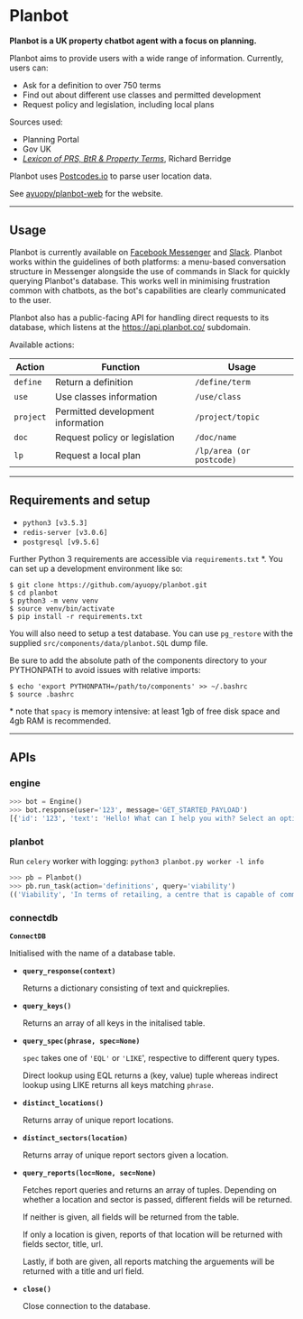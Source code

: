 # Planbot

**Planbot is a UK property chatbot agent with a focus on planning.**

Planbot aims to provide users with a wide range of information. Currently, users can:
* Ask for a definition to over 750 terms
* Find out about different use classes and permitted development
* Request policy and legislation, including local plans

Sources used:
* Planning Portal
* Gov UK
* [*Lexicon of PRS, BtR & Property Terms*](http://www.richard-berridge.co.uk/prs-lexicon), Richard Berridge

Planbot uses [Postcodes.io](https://github.com/ideal-postcodes/postcodes.io/) to parse
user location data.

See [ayuopy/planbot-web](https://github.com/ayuopy/planbot-web) for the website.

---

## Usage

Planbot is currently available on [Facebook Messenger](https://m.me/planbotco) and
[Slack](https://slack.com/oauth/authorize?&client_id=162051889907.192270162849&scope=commands).
Planbot works within the guidelines of both platforms: a menu-based conversation
structure in Messenger alongside the use of commands in Slack for quickly querying
Planbot's database. This works well in minimising frustration common with chatbots,
as the bot's capabilities are clearly communicated to the user.

Planbot also has a public-facing API for handling direct requests to its database,
which listens at the <https://api.planbot.co/> subdomain.

Available actions:

| Action    | Function                          | Usage                      |
|-----------|-----------------------------------|----------------------------|
| `define`  | Return a definition               | `/define/term`             |
| `use`     | Use classes information           | `/use/class`               |
| `project` | Permitted development information | `/project/topic`           |
| `doc`     | Request policy or legislation     | `/doc/name`                |
| `lp`      | Request a local plan              | `/lp/area (or postcode)`   |

---

## Requirements and setup

* `python3 [v3.5.3]`
* `redis-server [v3.0.6]`
* `postgresql [v9.5.6]`

Further Python 3 requirements are accessible via `requirements.txt` *. You can
set up a development environment like so:

```
$ git clone https://github.com/ayuopy/planbot.git
$ cd planbot
$ python3 -m venv venv
$ source venv/bin/activate
$ pip install -r requirements.txt
```

You will also need to setup a test database. You can use `pg_restore` with the
supplied `src/components/data/planbot.SQL` dump file.

Be sure to add the absolute path of the components directory to your PYTHONPATH
to avoid issues with relative imports:

```
$ echo 'export PYTHONPATH=/path/to/components' >> ~/.bashrc
$ source .bashrc
```

\* note that `spacy` is memory intensive: at least 1gb of free disk space and
4gb RAM is recommended.

---

## APIs

### **engine**
```python
>>> bot = Engine()
>>> bot.response(user='123', message='GET_STARTED_PAYLOAD')
[{'id': '123', 'text': 'Hello! What can I help you with? Select an option from the menu to get started.', 'quickreplies': None}]
```

### **planbot**

Run `celery` worker with logging: `python3 planbot.py worker -l info`
```python
>>> pb = Planbot()
>>> pb.run_task(action='definitions', query='viability')
(('Viability', 'In terms of retailing, a centre that is capable of commercial success.'), None)
```

### **connectdb**

**`ConnectDB`**

Initialised with the name of a database table.

* **`query_response(context)`**

    Returns a dictionary consisting of text and quickreplies.

* **`query_keys()`**

    Returns an array of all keys in the initalised table.

* **`query_spec(phrase, spec=None)`**

    `spec` takes one of `'EQL'` or `'LIKE`', respective to
    different query types.

    Direct lookup using EQL returns a (key, value) tuple whereas
    indirect lookup using LIKE returns all keys matching `phrase`.

* **`distinct_locations()`**

    Returns array of unique report locations.

* **`distinct_sectors(location)`**

    Returns array of unique report sectors given a location.

* **`query_reports(loc=None, sec=None)`**

    Fetches report queries and returns an array of tuples. Depending on
    whether a location and sector is passed, different fields will be
    returned.

    If neither is given, all fields will be returned from the table.

    If only a location is given, reports of that location will be
    returned with fields sector, title, url.

    Lastly, if both are given, all reports matching the arguements will
    be returned with a title and url field.

* **`close()`**

    Close connection to the database.
